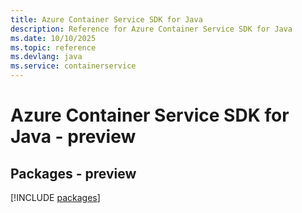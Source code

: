 ```yaml
---
title: Azure Container Service SDK for Java
description: Reference for Azure Container Service SDK for Java
ms.date: 10/10/2025
ms.topic: reference
ms.devlang: java
ms.service: containerservice
---
```

# Azure Container Service SDK for Java - preview
## Packages - preview
[!INCLUDE [packages](container-service-index.md)]